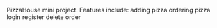 PizzaHouse mini project.
Features include:
    adding pizza
    ordering pizza
    login
    register
    delete order
    
